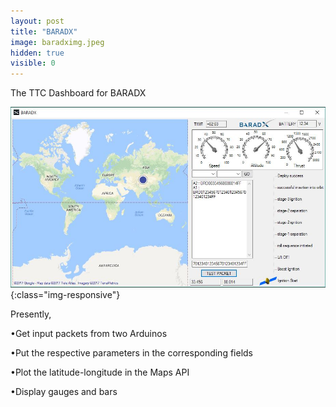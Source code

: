 ```yaml
---
layout: post
title: "BARADX"
image: baradximg.jpeg
hidden: true
visible: 0
---
```

The TTC Dashboard for BARADX

![BARADX](baradximg.jpeg){:class="img-responsive"}

Presently,

•Get input packets from two Arduinos

•Put the respective parameters in the corresponding fields

•Plot the latitude-longitude in the Maps API

•Display gauges and bars